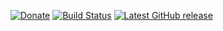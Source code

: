 [![Donate](https://img.shields.io/badge/-%E2%99%A5%20Donate-%23ff69b4)](https://hmlendea.go.ro/fund.html) [![Build Status](https://github.com/hmlendea/nucilog.core/actions/workflows/dotnet.yml/badge.svg)](https://github.com/hmlendea/nucilog.core/actions/workflows/dotnet.yml) [![Latest GitHub release](https://img.shields.io/github/v/release/hmlendea/nucilog.core)](https://github.com/hmlendea/nucilog.core/releases/latest)

